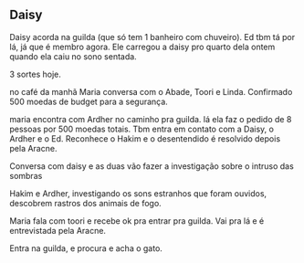 ## Daisy
Daisy acorda na guilda (que só tem 1 banheiro com chuveiro). Ed tbm tá por lá, já que é membro agora. Ele carregou a daisy pro quarto dela ontem quando ela caiu no sono sentada.

3 sortes hoje.

no café da manhã Maria conversa com o Abade, Toori e Linda. Confirmado 500 moedas de budget para a segurança.

maria encontra com Ardher no caminho pra guilda. lá ela faz o pedido de 8 pessoas por 500 moedas totais. Tbm entra em contato com a Daisy, o Ardher e o Ed. Reconhece o Hakim e o desentendido é resolvido depois pela Aracne.

Conversa com daisy e as duas vão fazer a investigação sobre o intruso das sombras

Hakim e Ardher, investigando os sons estranhos que foram ouvidos, descobrem rastros dos animais de fogo.

Maria fala com toori e recebe ok pra entrar pra guilda. Vai pra lá e é entrevistada pela Aracne.

Entra na guilda, e procura e acha o gato.
